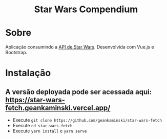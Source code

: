 <p><h1 align="center">Star Wars Compendium</h1></p>

# Sobre #

Aplicação consumindo a [API de Star Wars](https://swapi.dev). Desenvolvida com Vue.js e Bootstrap.

# Instalação #
## A versão deployada pode ser acessada aqui: https://star-wars-fetch.geankaminski.vercel.app/ ##

- Execute ```git clone https://github.com/geankaminski/star-wars-fetch```
- Execute ```cd star-wars-fetch```
- Execute  ```yarn install``` e ```yarn serve```



